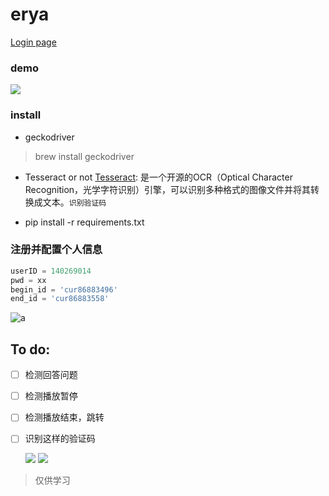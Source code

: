 # erya
[Login page](http://passport2.chaoxing.com/login?fid=1479&refer=http://i.mooc.chaoxing.com)

### demo
![](http://ob9j09f06.bkt.clouddn.com/2016-08-25-demo.gif)

### install
* geckodriver
> brew install geckodriver

* Tesseract or not
    [Tesseract](https://github.com/tesseract-ocr/tesseract):
    是一个开源的OCR（Optical Character Recognition，光学字符识别）引擎，可以识别多种格式的图像文件并将其转换成文本。```识别验证码```

* pip install -r requirements.txt

### 注册并配置个人信息
```python
userID = 140269014
pwd = xx
begin_id = 'cur86883496'
end_id = 'cur86883558'
```
![a](http://oai8l5dzh.bkt.clouddn.com/find_id.gif)
## To do:
- [ ] 检测回答问题
- [ ] 检测播放暂停
- [ ] 检测播放结束，跳转
- [ ] 识别这样的验证码

    ![](http://ob9j09f06.bkt.clouddn.com/2016-08-28-14:09:34.jpg)
    ![](http://ob9j09f06.bkt.clouddn.com/2016-08-28-14:36:01.jpg)

> 仅供学习
